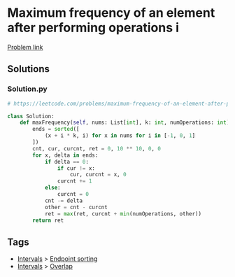 # Maximum frequency of an element after performing operations i

[Problem link](https://leetcode.com/problems/maximum-frequency-of-an-element-after-performing-operations-i/)

## Solutions


### Solution.py
```py
# https://leetcode.com/problems/maximum-frequency-of-an-element-after-performing-operations-i/

class Solution:
    def maxFrequency(self, nums: List[int], k: int, numOperations: int) -> int:
        ends = sorted([
            (x + i * k, i) for x in nums for i in [-1, 0, 1]
        ])
        cnt, cur, curcnt, ret = 0, 10 ** 10, 0, 0
        for x, delta in ends:
            if delta == 0:
                if cur != x:
                    cur, curcnt = x, 0
                curcnt += 1
            else:
                curcnt = 0
            cnt -= delta
            other = cnt - curcnt
            ret = max(ret, curcnt + min(numOperations, other))
        return ret
```
## Tags

* [Intervals](/Collections/intervals.md#intervals) > [Endpoint sorting](/Collections/intervals.md#endpoint-sorting)
* [Intervals](/Collections/intervals.md#intervals) > [Overlap](/Collections/intervals.md#overlap)
